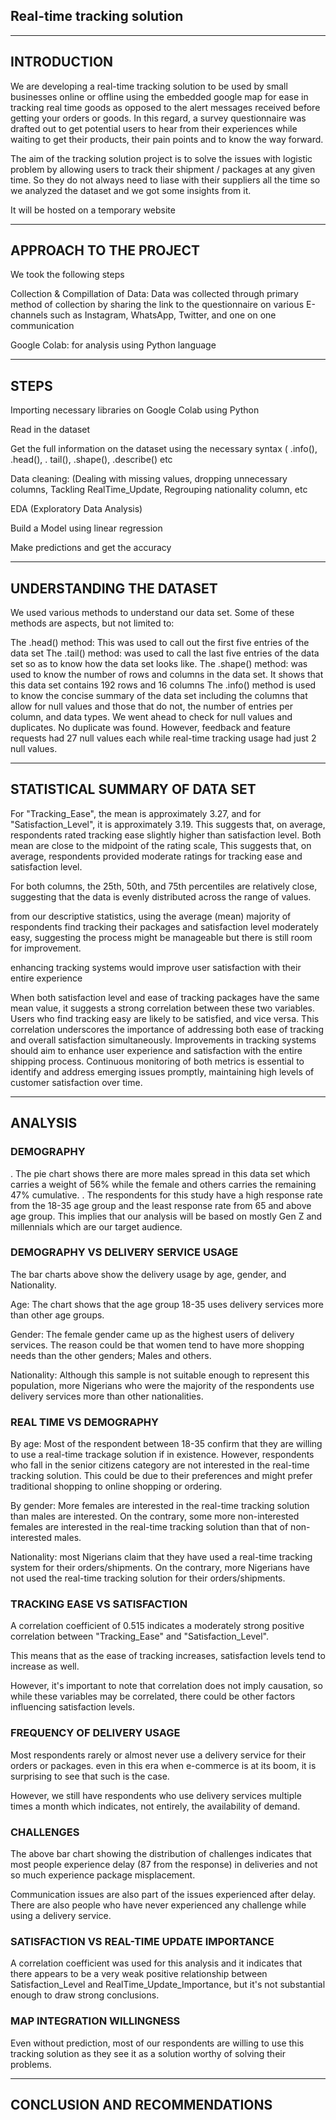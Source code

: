 ## Real-time tracking solution

---
## INTRODUCTION 

We are developing a real-time tracking solution to be used by small businesses online or offline using the embedded google map for ease in tracking real time goods as opposed to the alert messages received before getting your orders or goods. In this regard, a survey questionnaire was drafted out to get potential users to hear from their experiences while waiting to get their products, their pain points and to know the way forward.  

The aim of the tracking solution project is to solve the issues with logistic problem by allowing users to track their shipment / packages at any given time. So they do not always need to liase with their suppliers all the time so we analyzed the dataset and we got some insights from it. 

It will be hosted on a temporary website

---

## APPROACH TO THE PROJECT 

We took the following steps  

Collection & Compillation of Data: Data was collected through primary method of collection by  sharing the link to the questionnaire on various E-channels such as Instagram, WhatsApp, Twitter, and one on one communication 

Google Colab: for analysis using Python language 



---
## STEPS

Importing necessary libraries on Google Colab using Python 

Read in the dataset 

Get the full information on the dataset using the necessary syntax ( .info(), .head(), . tail(), .shape(), .describe() etc 

Data cleaning: (Dealing with missing values, dropping unnecessary columns, Tackling RealTime_Update, Regrouping nationality column, etc 

EDA (Exploratory Data Analysis) 

Build a Model using linear regression 

Make predictions and get the accuracy 

---
## UNDERSTANDING THE DATASET
We used various methods to understand our data set. Some of these methods are aspects, but not limited to:

The .head() method: This was used to call out the first five entries of the data set
The .tail() method: was used to call the last five entries of the data set so as to know how the data set looks like.
The .shape() method: was used to know the number of rows and columns in the data set. It shows that this data set contains 192 rows and 16 columns
The .info() method is used to know the concise summary of the data set including the columns that allow for null values and those that do not, the number of entries per column, and data types.
We went ahead to check for null values and duplicates. No duplicate was found. However, feedback and feature requests had 27 null values each while real-time tracking usage had just 2 null values.

---
## STATISTICAL SUMMARY OF DATA SET
For "Tracking_Ease", the mean is approximately 3.27, and for "Satisfaction_Level", it is approximately 3.19. This suggests that, on average, respondents rated tracking ease slightly higher than satisfaction level. Both mean are close to the midpoint of the rating scale, This suggests that, on average, respondents provided moderate ratings for tracking ease and satisfaction level.

For both columns, the 25th, 50th, and 75th percentiles are relatively close, suggesting that the data is evenly distributed across the range of values.

from our descriptive statistics, using the average (mean) majority of respondents find tracking their packages and satisfaction level moderately easy, suggesting the process might be manageable but there is still room for improvement.

enhancing tracking systems would improve user satisfaction with their entire experience

When both satisfaction level and ease of tracking packages have the same mean value, it suggests a strong correlation between these two variables. Users who find tracking easy are likely to be satisfied, and vice versa. This correlation underscores the importance of addressing both ease of tracking and overall satisfaction simultaneously. Improvements in tracking systems should aim to enhance user experience and satisfaction with the entire shipping process. Continuous monitoring of both metrics is essential to identify and address emerging issues promptly, maintaining high levels of customer satisfaction over time.

---
## ANALYSIS

### DEMOGRAPHY

. The pie chart shows there are more males spread in this data set which carries a weight of 56% while the female and others carries the remaining 47% cumulative.
. The respondents for this study have a high response rate from the 18-35 age group and the least response rate from 65 and above age group.
This implies that our analysis will be based on mostly Gen Z and millennials which are our target audience.

### DEMOGRAPHY VS DELIVERY SERVICE USAGE
The bar charts above show the delivery usage by age, gender, and Nationality.

Age: The chart shows that the age group 18-35 uses delivery services more than other age groups.

Gender: The female gender came up as the highest users of delivery services. The reason could be that women tend to have more shopping needs than the other genders; Males and others.

Nationality: Although this sample is not suitable enough to represent this population, more Nigerians who were the majority of the respondents use delivery services more than other nationalities.

### REAL TIME VS DEMOGRAPHY

By age: Most of the respondent between 18-35 confirm that they are willing to use a real-time trackage solution if in existence. However, respondents who fall in the senior citizens category are not interested in the real-time tracking solution. This could be due to their preferences and might prefer traditional shopping to online shopping or ordering.

By gender: More females are interested in the real-time tracking solution than males are interested. On the contrary, some more non-interested females are interested in the real-time tracking solution than that of non-interested males.

Nationality: most Nigerians claim that they have used a real-time tracking system for their orders/shipments. On the contrary, more Nigerians have not used the real-time tracking solution for their orders/shipments.

### TRACKING EASE VS SATISFACTION

A correlation coefficient of 0.515 indicates a moderately strong positive correlation between "Tracking_Ease" and "Satisfaction_Level".

This means that as the ease of tracking increases, satisfaction levels tend to increase as well.

However, it's important to note that correlation does not imply causation, so while these variables may be correlated, there could be other factors influencing satisfaction levels.

### FREQUENCY OF DELIVERY USAGE
Most respondents rarely or almost never use a delivery service for their orders or packages. even in this era when e-commerce is at its boom, it is surprising to see that such is the case.

However, we still have respondents who use delivery services multiple times a month which indicates, not entirely, the availability of demand.

### CHALLENGES
The above bar chart showing the distribution of challenges indicates that most people experience delay (87 from the response) in deliveries and not so much experience package misplacement.

Communication issues are also part of the issues experienced after delay. There are also people who have never experienced any challenge while using a delivery service.

### SATISFACTION VS REAL-TIME UPDATE IMPORTANCE
A correlation coefficient was used for this analysis and it indicates that there appears to be a very weak positive relationship between Satisfaction_Level and 
RealTime_Update_Importance, but it's not substantial enough to draw strong conclusions.

### MAP INTEGRATION WILLINGNESS
Even without prediction, most of our respondents are willing to use this tracking solution as they see it as a solution worthy of solving their problems.

---
## CONCLUSION AND RECOMMENDATIONS


